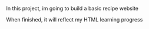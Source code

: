 In this project, im going to build a basic recipe website

When finished, it will reflect my HTML learning progress

